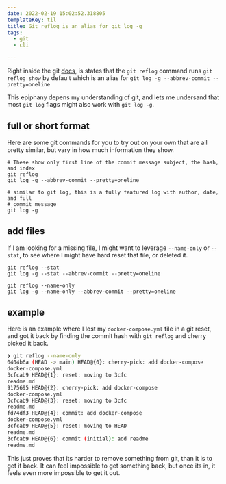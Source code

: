 ```yaml
---
date: 2022-02-19 15:02:52.318805
templateKey: til
title: Git reflog is an alias for git log -g
tags:
  - git
  - cli

---
```



Right inside the git [docs](https://git-scm.com/docs/git-reflog#_description),
is states that the `git reflog` command runs `git reflog show` by default which
is an alias for `git log -g --abbrev-commit --pretty=oneline`

This epiphany depens my understanding of git, and lets me undersand that most
`git log` flags might also work with `git log -g`.


## full or short format

Here are some git commands for you to try out on your own that are all pretty
similar, but vary in how much information they show.

``` stat
# These show only first line of the commit message subject, the hash, and index
git reflog
git log -g --abbrev-commit --pretty=oneline

# similar to git log, this is a fully featured log with author, date, and full
# commit message
git log -g
```

## add files

If I am looking for a missing file, I might want to leverage `--name-only` or
`--stat`, to see where I might have hard reset that file, or deleted it.

```
git reflog --stat
git log -g --stat --abbrev-commit --pretty=oneline

git reflog --name-only
git log -g --name-only --abbrev-commit --pretty=oneline
```

## example

Here is an example where I lost my `docker-compose.yml` file in a git reset,
and got it back by finding the commit hash with `git reflog` and cherry picked
it back.

``` bash
❯ git reflog --name-only
0404b6a (HEAD -> main) HEAD@{0}: cherry-pick: add docker-compose
docker-compose.yml
3cfcab9 HEAD@{1}: reset: moving to 3cfc
readme.md
9175695 HEAD@{2}: cherry-pick: add docker-compose
docker-compose.yml
3cfcab9 HEAD@{3}: reset: moving to 3cfc
readme.md
fd74df3 HEAD@{4}: commit: add docker-compose
docker-compose.yml
3cfcab9 HEAD@{5}: reset: moving to HEAD
readme.md
3cfcab9 HEAD@{6}: commit (initial): add readme
readme.md
```

This just proves that its harder to remove something from git, than it is to
get it back.  It can feel impossible to get something back, but once its in, it
feels even more impossible to get it out.

